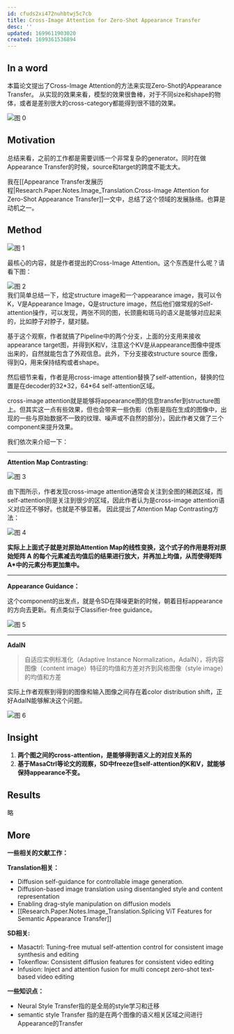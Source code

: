 ```yaml
---
id: cfuds2xi472nuhbtwj5c7cb
title: Cross-Image Attention for Zero-Shot Appearance Transfer
desc: ''
updated: 1699611903020
created: 1699361536894
---
```


## In a word

本篇论文提出了Cross-Image Attention的方法来实现Zero-Shot的Appearance Transfer。
从实现的效果来看，模型的效果很鲁棒，对于不同size和shape的物体，或者是差别很大的cross-category都能得到很不错的效果。

![图 0](assets/images/42d3b36d5ed3e29ec140d24d1d69989098973163bd10fe3cdd09f9aa9f30c021.png)  


## Motivation
总结来看，之前的工作都是需要训练一个非常复杂的generator。同时在做Appearance Transfer的时候，source和target的跨度不能太大。

我在[[Appearance Transfer发展历程|Research.Paper.Notes.Image_Translation.Cross-Image Attention for Zero-Shot Appearance Transfer]]一文中，总结了这个领域的发展脉络。也算是动机之一。



## Method

![图 1](assets/images/4a75a5fcdbb426188c66c580de1eb339377f6649bdf643152eba7d6023ba7b24.png)  

最核心的内容，就是作者提出的Cross-Image Attention。这个东西是什么呢？请看下图：


![图 2](assets/images/9769f8265ae01807b37ff92cb925e91eb3b5705bdc396332e47d75cb918a0fb6.png)  
我们简单总结一下，给定structure image和一个appearance image，我可以令K，V是Appearance Image，Q是structure image，然后他们做常规的Self-attention操作，可以发现，两张不同的图，长颈鹿和斑马的语义是能够对应起来的，比如脖子对脖子，腿对腿。


基于这个观察，作者就搞了Pipeline中的两个分支，上面的分支用来接收appearance target图，并得到K和V，注意这个KV是从appearance图像中提炼出来的，自然就能包含了外观信息。此外，下分支接收structure source 图像，得到Q，用来保持结构或者shape。

然后细节来看，作者是用cross-image attention替换了self-attention，替换的位置是在decoder的32\*32，64\*64 self-attention区域。

cross-image attention就是能够将appearance图的信息transfer到structure图上。但其实这一点有些效果，但也会带来一些伪影（伪影是指在生成的图像中，出现的一些与原始数据不一致的纹理、噪声或不自然的部分）。因此作者又做了三个component来提升效果。

我们依次来介绍一下：

---

**Attention Map Contrasting:**

![图 3](assets/images/d3b1f8d37ded5c21e4b8aa04edd39b50babc8f05479a0acf7d6bd9c153786c9e.png)  

由下图所示，作者发现cross-image attention通常会关注到全图的稀疏区域，而self-attention则是关注到很少的区域，因此作者认为是cross-image attention语义对应还不够好。也就是不够显著。
因此提出了Attention Map Contrasting方法：

![图 4](assets/images/fb63ef1d169d572198807ad2236ff59a142dcb9d8a5b1b63d163d26ec48d4f17.png)  

**实际上上面式子就是对原始Attention Map的线性变换，这个式子的作用是将对原始矩阵 A 的每个元素减去均值后的结果进行放大，并再加上均值，从而使得矩阵 A*中的元素分布更加集中。**

---
**Appearance Guidance：**

这个component的出发点，就是令SD在降噪更新的时候，朝着目标appearance的方向去更新。有点类似于Classifier-free guidance。

![图 5](assets/images/d595e4d9b8c361fa75057cbb920f39de215bf76651fd0076cea78ad853be4b1f.png)  


---

**AdaIN**

> 自适应实例标准化（Adaptive Instance Normalization，AdaIN），将内容图像（content image）特征的均值和方差对齐到风格图像（style image）的均值和方差

实际上作者观察到得到的图像和输入图像之间存在着color distribution shift，正好AdaIN能够解决这个问题。

![图 6](assets/images/6f99785ffec2689b81ec9c7ef4b8701e183f354a29e4ced6904daf19d7703b2b.png)  






## Insight

1. **两个图之间的cross-attention，是能够得到语义上的对应关系的**
2. **基于MasaCtrl等论文的观察，SD中freeze住self-attention的K和V，就能够保持appearance不变。**




## Results
略




## More

**一些相关的文献工作：**

**Translation相关：**

* Diffusion self-guidance for controllable image generation.
* Diffusion-based image translation using disentangled style and content representation
* Enabling drag-style manipulation on diffusion models
* [[Research.Paper.Notes.Image_Translation.Splicing ViT Features for Semantic Appearance Transfer]]

**SD相关:**

* Masactrl: Tuning-free mutual self-attention control for consistent image synthesis and editing
* Tokenflow: Consistent diffusion features for consistent video editing
* Infusion: Inject and attention fusion for multi concept zero-shot text-based video editing

**一些知识点：**
* Neural Style Transfer指的是全局的style学习和迁移
* semantic style Transfer 指的是在两个图像的语义相关区域之间进行Appearance的Transfer